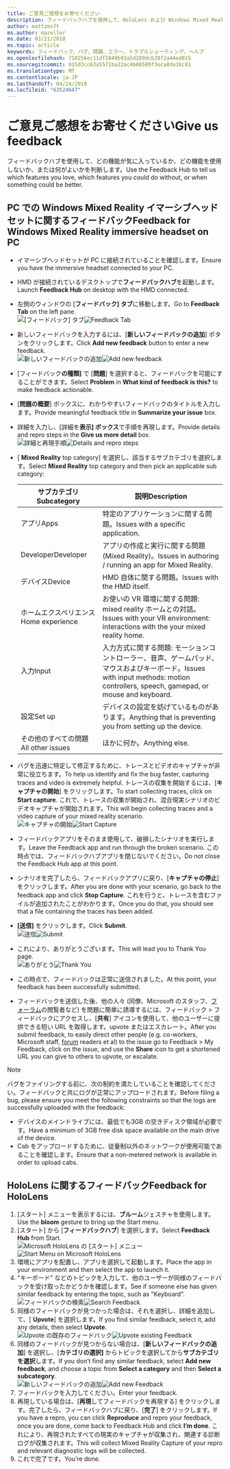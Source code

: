 ```yaml
---
title: ご意見ご感想をお寄せください
description: フィードバックハブを使用して、HoloLens および Windows Mixed Reality 開発者向けの実用的なフィードバックを作成します。
author: mattzmsft
ms.author: mazeller
ms.date: 03/21/2018
ms.topic: article
keywords: フィードバック、バグ、問題、エラー、トラブルシューティング、ヘルプ
ms.openlocfilehash: 710256ec11df2849b93a5d289dcb28f2a44ed815
ms.sourcegitcommit: 915d3cc63a5571ba22ac4608589f3eca8da1bc81
ms.translationtype: MT
ms.contentlocale: ja-JP
ms.lasthandoff: 04/24/2019
ms.locfileid: "63524647"
---
```

# <a name="give-us-feedback"></a><span data-ttu-id="13658-104">ご意見ご感想をお寄せください</span><span class="sxs-lookup"><span data-stu-id="13658-104">Give us feedback</span></span>

<span data-ttu-id="13658-105">フィードバックハブを使用して、どの機能が気に入っているか、どの機能を使用しないか、または何がよいかを判断します。</span><span class="sxs-lookup"><span data-stu-id="13658-105">Use the Feedback Hub to tell us which features you love, which features you could do without, or when something could be better.</span></span>

## <a name="feedback-for-windows-mixed-reality-immersive-headset-on-pc"></a><span data-ttu-id="13658-106">PC での Windows Mixed Reality イマーシブヘッドセットに関するフィードバック</span><span class="sxs-lookup"><span data-stu-id="13658-106">Feedback for Windows Mixed Reality immersive headset on PC</span></span>

* <span data-ttu-id="13658-107">イマーシブヘッドセットが PC に接続されていることを確認します。</span><span class="sxs-lookup"><span data-stu-id="13658-107">Ensure you have the immersive headset connected to your PC.</span></span>
* <span data-ttu-id="13658-108">HMD が接続されているデスクトップで**フィードバックハブ**を起動します。</span><span class="sxs-lookup"><span data-stu-id="13658-108">Launch **Feedback Hub** on desktop with the HMD connected.</span></span>
* <span data-ttu-id="13658-109">左側のウィンドウの [**フィードバック] タブ**に移動します。</span><span class="sxs-lookup"><span data-stu-id="13658-109">Go to **Feedback Tab** on the left pane.</span></span> <br>
  <span data-ttu-id="13658-110">![[フィードバック] タブ](images/feedback1-600px.png)</span><span class="sxs-lookup"><span data-stu-id="13658-110">![Feedback Tab](images/feedback1-600px.png)</span></span>
* <span data-ttu-id="13658-111">新しいフィードバックを入力するには、[**新しいフィードバックの追加**] ボタンをクリックします。</span><span class="sxs-lookup"><span data-stu-id="13658-111">Click **Add new feedback** button to enter a new feedback.</span></span><br>
  <span data-ttu-id="13658-112">![新しいフィードバックの追加](images/feedback2-600px.png)</span><span class="sxs-lookup"><span data-stu-id="13658-112">![Add new feedback](images/feedback2-600px.png)</span></span>
* <span data-ttu-id="13658-113">[フィードバック**の種類]** で [**問題**] を選択すると、フィードバックを可能にすることができます。</span><span class="sxs-lookup"><span data-stu-id="13658-113">Select **Problem** in **What kind of feedback is this?** to make feedback actionable.</span></span>
* <span data-ttu-id="13658-114">[**問題の概要**] ボックスに、わかりやすいフィードバックのタイトルを入力します。</span><span class="sxs-lookup"><span data-stu-id="13658-114">Provide meaningful feedback title in **Summarize your issue** box.</span></span>
* <span data-ttu-id="13658-115">詳細を入力し、[詳細を**表示] ボックス**で手順を再現します。</span><span class="sxs-lookup"><span data-stu-id="13658-115">Provide details and repro steps in the **Give us more detail** box.</span></span><br>
  <span data-ttu-id="13658-116">![詳細と再現手順](images/feedback3-600px.png)</span><span class="sxs-lookup"><span data-stu-id="13658-116">![Details and repro steps](images/feedback3-600px.png)</span></span>
* <span data-ttu-id="13658-117">[ **Mixed Reality** top category] を選択し、該当するサブカテゴリを選択します。</span><span class="sxs-lookup"><span data-stu-id="13658-117">Select **Mixed Reality** top category and then pick an applicable sub category:</span></span>

  |  <span data-ttu-id="13658-118">サブカテゴリ</span><span class="sxs-lookup"><span data-stu-id="13658-118">Subcategory</span></span>  |  <span data-ttu-id="13658-119">説明</span><span class="sxs-lookup"><span data-stu-id="13658-119">Description</span></span> | 
  |----------|----------|
  |  <span data-ttu-id="13658-120">アプリ</span><span class="sxs-lookup"><span data-stu-id="13658-120">Apps</span></span>  |  <span data-ttu-id="13658-121">特定のアプリケーションに関する問題。</span><span class="sxs-lookup"><span data-stu-id="13658-121">Issues with a specific application.</span></span> | 
  |  <span data-ttu-id="13658-122">Developer</span><span class="sxs-lookup"><span data-stu-id="13658-122">Developer</span></span>  |  <span data-ttu-id="13658-123">アプリの作成と実行に関する問題 (Mixed Reality)。</span><span class="sxs-lookup"><span data-stu-id="13658-123">Issues in authoring / running an app for Mixed Reality.</span></span> | 
  |  <span data-ttu-id="13658-124">デバイス</span><span class="sxs-lookup"><span data-stu-id="13658-124">Device</span></span>  |  <span data-ttu-id="13658-125">HMD 自体に関する問題。</span><span class="sxs-lookup"><span data-stu-id="13658-125">Issues with the HMD itself.</span></span> | 
  |  <span data-ttu-id="13658-126">ホームエクスペリエンス</span><span class="sxs-lookup"><span data-stu-id="13658-126">Home experience</span></span>  |  <span data-ttu-id="13658-127">お使いの VR 環境に関する問題: mixed reality ホームとの対話。</span><span class="sxs-lookup"><span data-stu-id="13658-127">Issues with your VR environment: interactions with the your mixed reality home.</span></span> | 
  |  <span data-ttu-id="13658-128">入力</span><span class="sxs-lookup"><span data-stu-id="13658-128">Input</span></span>  |  <span data-ttu-id="13658-129">入力方式に関する問題: モーションコントローラー、音声、ゲームパッド、マウスおよびキーボード。</span><span class="sxs-lookup"><span data-stu-id="13658-129">Issues with input methods: motion controllers, speech, gamepad, or mouse and keyboard.</span></span> | 
  |  <span data-ttu-id="13658-130">設定</span><span class="sxs-lookup"><span data-stu-id="13658-130">Set up</span></span>  |  <span data-ttu-id="13658-131">デバイスの設定を妨げているものがあります。</span><span class="sxs-lookup"><span data-stu-id="13658-131">Anything that is preventing you from setting up the device.</span></span> | 
  |  <span data-ttu-id="13658-132">その他のすべての問題</span><span class="sxs-lookup"><span data-stu-id="13658-132">All other issues</span></span>  |  <span data-ttu-id="13658-133">ほかに何か。</span><span class="sxs-lookup"><span data-stu-id="13658-133">Anything else.</span></span> |
  
* <span data-ttu-id="13658-134">バグを迅速に特定して修正するために、トレースとビデオのキャプチャが非常に役立ちます。</span><span class="sxs-lookup"><span data-stu-id="13658-134">To help us identify and fix the bug faster, capturing traces and video is extremely helpful.</span></span> <span data-ttu-id="13658-135">トレースの収集を開始するには、[**キャプチャの開始**] をクリックします。</span><span class="sxs-lookup"><span data-stu-id="13658-135">To start collecting traces, click on **Start capture**.</span></span> <span data-ttu-id="13658-136">これで、トレースの収集が開始され、混合現実シナリオのビデオキャプチャが開始されます。</span><span class="sxs-lookup"><span data-stu-id="13658-136">This will begin collecting traces and a video capture of your mixed reality scenario.</span></span><br>
  <span data-ttu-id="13658-137">![キャプチャの開始](images/feedback4-600px.png)</span><span class="sxs-lookup"><span data-stu-id="13658-137">![Start Capture](images/feedback4-600px.png)</span></span>
* <span data-ttu-id="13658-138">フィードバックアプリをそのまま使用して、破損したシナリオを実行します。</span><span class="sxs-lookup"><span data-stu-id="13658-138">Leave the Feedback app and run through the broken scenario.</span></span> <span data-ttu-id="13658-139">この時点では、フィードバックハブアプリを閉じないでください。</span><span class="sxs-lookup"><span data-stu-id="13658-139">Do not close the Feedback Hub app at this point.</span></span>
* <span data-ttu-id="13658-140">シナリオを完了したら、フィードバックアプリに戻り、[**キャプチャの停止**] をクリックします。</span><span class="sxs-lookup"><span data-stu-id="13658-140">After you are done with your scenario, go back to the feedback app and click **Stop Capture**.</span></span> <span data-ttu-id="13658-141">これを行うと、トレースを含むファイルが追加されたことがわかります。</span><span class="sxs-lookup"><span data-stu-id="13658-141">Once you do that, you should see that a file containing the traces has been added.</span></span>
* <span data-ttu-id="13658-142">**[送信]** をクリックします。</span><span class="sxs-lookup"><span data-stu-id="13658-142">Click **Submit**.</span></span><br>
  <span data-ttu-id="13658-143">![送信](images/feedback5-600px.png)</span><span class="sxs-lookup"><span data-stu-id="13658-143">![Submit](images/feedback5-600px.png)</span></span>
* <span data-ttu-id="13658-144">これにより、ありがとうございます。</span><span class="sxs-lookup"><span data-stu-id="13658-144">This will lead you to Thank You page.</span></span><br>
  <span data-ttu-id="13658-145">![ありがとう](images/feedback6-600px.png)</span><span class="sxs-lookup"><span data-stu-id="13658-145">![Thank You](images/feedback6-600px.png)</span></span>
* <span data-ttu-id="13658-146">この時点で、フィードバックは正常に送信されました。</span><span class="sxs-lookup"><span data-stu-id="13658-146">At this point, your feedback has been successfully submitted.</span></span>
* <span data-ttu-id="13658-147">フィードバックを送信した後、他の人々 (同僚、Microsoft のスタッフ、[フォーラム](https://forums.hololens.com/)の閲覧者など) を問題に簡単に誘導するには、フィードバック > フィードバックにアクセスし、[**共有**] アイコンを使用して、他のユーザーに提供できる短い URL を取得します。upvote またはエスカレート。</span><span class="sxs-lookup"><span data-stu-id="13658-147">After you submit feedback, to easily direct other people (e.g. co-workers, Microsoft staff, [forum](https://forums.hololens.com/) readers et al) to the issue go to Feedback > My Feedback, click on the issue, and use the **Share** icon to get a shortened URL you can give to others to upvote, or escalate.</span></span>

>[!NOTE]
><span data-ttu-id="13658-148">バグをファイリングする前に、次の制約を満たしていることを確認してください。フィードバックと共にログが正常にアップロードされます。</span><span class="sxs-lookup"><span data-stu-id="13658-148">Before filing a bug, please ensure you meet the following constraints so that the logs are successfully uploaded with the feedback:</span></span>
> - <span data-ttu-id="13658-149">デバイスのメインドライブには、最低でも3GB の空きディスク領域が必要です。</span><span class="sxs-lookup"><span data-stu-id="13658-149">Have a minimum of 3GB free disk space available on the main drive of the device.</span></span>
> - <span data-ttu-id="13658-150">Cab をアップロードするために、従量制以外のネットワークが使用可能であることを確認します。</span><span class="sxs-lookup"><span data-stu-id="13658-150">Ensure that a non-metered network is available in order to upload cabs.</span></span>

## <a name="feedback-for-hololens"></a><span data-ttu-id="13658-151">HoloLens に関するフィードバック</span><span class="sxs-lookup"><span data-stu-id="13658-151">Feedback for HoloLens</span></span>

1. <span data-ttu-id="13658-152">[スタート] メニューを表示するには、**ブルーム**ジェスチャを使用します。</span><span class="sxs-lookup"><span data-stu-id="13658-152">Use the **bloom** gesture to bring up the Start menu.</span></span>
2. <span data-ttu-id="13658-153">[スタート] から [**フィードバックハブ**] を選択します。</span><span class="sxs-lookup"><span data-stu-id="13658-153">Select **Feedback Hub** from Start.</span></span><br>
  <span data-ttu-id="13658-154">![Microsoft HoloLens の [スタート] メニュー](images/startmenu.jpg)</span><span class="sxs-lookup"><span data-stu-id="13658-154">![Start Menu on Microsoft HoloLens](images/startmenu.jpg)</span></span>
3. <span data-ttu-id="13658-155">環境にアプリを配置し、アプリを選択して起動します。</span><span class="sxs-lookup"><span data-stu-id="13658-155">Place the app in your environment and then select the app to launch it.</span></span>
4. <span data-ttu-id="13658-156">"キーボード" などのトピックを入力して、他のユーザーが同様のフィードバックを受け取ったかどうかを確認します。</span><span class="sxs-lookup"><span data-stu-id="13658-156">See if someone else has given similar feedback by entering the topic, such as "Keyboard".</span></span><br>
  <span data-ttu-id="13658-157">![フィードバックの検索](images/searchfeedback-500px.jpg)</span><span class="sxs-lookup"><span data-stu-id="13658-157">![Search Feedback](images/searchfeedback-500px.jpg)</span></span>
5. <span data-ttu-id="13658-158">同様のフィードバックが見つかった場合は、それを選択し、詳細を追加して、[ **Upvote**] を選択します。</span><span class="sxs-lookup"><span data-stu-id="13658-158">If you find similar feedback, select it, add any details, then select **Upvote**.</span></span><br>
  <span data-ttu-id="13658-159">![Upvote の既存のフィードバック](images/upvotefeedback-500px.jpg)</span><span class="sxs-lookup"><span data-stu-id="13658-159">![Upvote existing Feedback](images/upvotefeedback-500px.jpg)</span></span>
6. <span data-ttu-id="13658-160">同様のフィードバックが見つからない場合は、[**新しいフィードバックの追加**] を選択し、[**カテゴリの選択]** からトピックを選択してから**サブカテゴリを選択**します。</span><span class="sxs-lookup"><span data-stu-id="13658-160">If you don’t find any similar feedback, select **Add new feedback**, and choose a topic from **Select a category** and then **Select a subcategory**.</span></span><br>
  <span data-ttu-id="13658-161">![新しいフィードバックの追加](images/addnewfeedback-500px.jpg)</span><span class="sxs-lookup"><span data-stu-id="13658-161">![Add new Feedback](images/addnewfeedback-500px.jpg)</span></span>
7. <span data-ttu-id="13658-162">フィードバックを入力してください。</span><span class="sxs-lookup"><span data-stu-id="13658-162">Enter your feedback.</span></span>
8. <span data-ttu-id="13658-163">再現している場合は、[**再現**してフィードバックを再現する] をクリックします。完了したら、フィードバックハブに戻り、[**完了**] をクリックします。</span><span class="sxs-lookup"><span data-stu-id="13658-163">If you have a repro, you can click **Reproduce** and repro your feedback, once you are done, come back to Feedback Hub and click **I’m done**.</span></span> <span data-ttu-id="13658-164">これにより、再現されたすべての現実のキャプチャが収集され、関連する診断ログが収集されます。</span><span class="sxs-lookup"><span data-stu-id="13658-164">This will collect Mixed Reality Capture of your repro and relevant diagnostic logs will be collected.</span></span>
9. <span data-ttu-id="13658-165">これで完了です。</span><span class="sxs-lookup"><span data-stu-id="13658-165">You’re done.</span></span>
